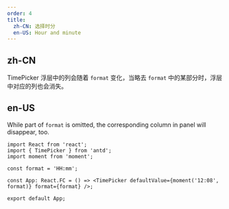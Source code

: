 ```yaml
---
order: 4
title:
  zh-CN: 选择时分
  en-US: Hour and minute
---
```


## zh-CN

TimePicker 浮层中的列会随着 `format` 变化，当略去 `format` 中的某部分时，浮层中对应的列也会消失。

## en-US

While part of `format` is omitted, the corresponding column in panel will disappear, too.

```tsx
import React from 'react';
import { TimePicker } from 'antd';
import moment from 'moment';

const format = 'HH:mm';

const App: React.FC = () => <TimePicker defaultValue={moment('12:08', format)} format={format} />;

export default App;
```
